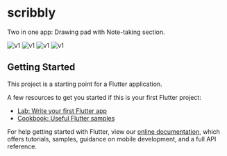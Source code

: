 # scribbly

Two in one app: Drawing pad with Note-taking section.

![v1](s1.jpeg?raw=true "1") ![v1](s2.jpeg?raw=true "2") ![v1](s3.jpeg?raw=true "2") ![v1](s4.jpeg?raw=false "2")

## Getting Started

This project is a starting point for a Flutter application.

A few resources to get you started if this is your first Flutter project:

- [Lab: Write your first Flutter app](https://flutter.dev/docs/get-started/codelab)
- [Cookbook: Useful Flutter samples](https://flutter.dev/docs/cookbook)

For help getting started with Flutter, view our
[online documentation](https://flutter.dev/docs), which offers tutorials,
samples, guidance on mobile development, and a full API reference.
